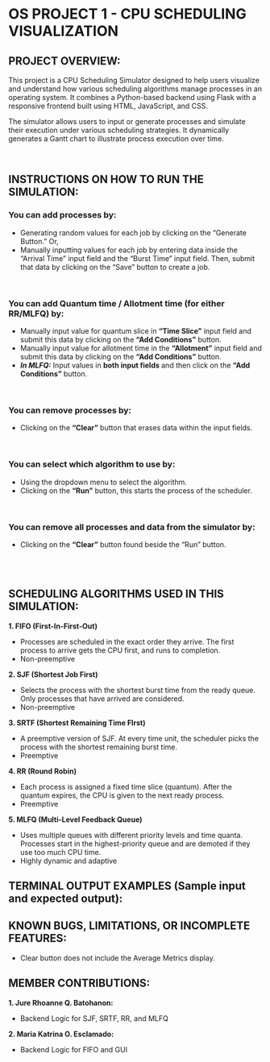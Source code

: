 # **OS PROJECT 1 - CPU SCHEDULING VISUALIZATION**

## **PROJECT OVERVIEW:**
This project is a CPU Scheduling Simulator designed to help users visualize and understand how various scheduling algorithms manage processes in an operating system. It combines a Python-based backend using Flask with a responsive frontend built using HTML, JavaScript, and CSS.

The simulator allows users to input or generate processes and simulate their execution under various scheduling strategies. It dynamically generates a Gantt chart to illustrate process execution over time.

<br>

## **INSTRUCTIONS ON HOW TO RUN THE SIMULATION:**
### **You can add processes by:**
- Generating random values for each job by clicking on the “Generate Button.” Or,
- Manually inputting values for each job by entering data inside the “Arrival Time” input field and the “Burst Time” input field. Then, submit that data by clicking on the “Save” button to create a job. 
<br>


### **You can add Quantum time / Allotment time (for either RR/MLFQ) by:**
- Manually input value for quantum slice in **“Time Slice”** input field and submit this data by clicking on the **“Add Conditions”** button.
- Manually input value for allotment time in the **“Allotment”** input field and submit this data by clicking on the **“Add Conditions”** button.
- **_In MLFQ:_** Input values in **both input fields** and then click on the **“Add Conditions”** button.
<br>


### **You can remove processes by:**
- Clicking on the **“Clear”** button that erases data within the input fields.
 <br>


### **You can select which algorithm to use by:**
- Using the dropdown menu to select the algorithm.
- Clicking on the **“Run”** button, this starts the process of the scheduler.
<br>


### **You can remove all processes and data from the simulator by:**
- Clicking on the **“Clear”** button found beside the “Run” button.
<br>
<br>


## **SCHEDULING ALGORITHMS USED IN THIS SIMULATION:**
**1. FIFO (First-In-First-Out)**
- Processes are scheduled in the exact order they arrive. The first process to arrive gets the CPU first, and runs to completion.
- Non-preemptive

**2. SJF (Shortest Job First)**
- Selects the process with the shortest burst time from the ready queue. Only processes that have arrived are considered.
-  Non-preemptive

**3. SRTF (Shortest Remaining Time FIrst)**
- A preemptive version of SJF. At every time unit, the scheduler picks the process with the shortest remaining burst time.
- Preemptive

**4. RR (Round Robin)**
- Each process is assigned a fixed time slice (quantum). After the quantum expires, the CPU is given to the next ready process.
- Preemptive

**5. MLFQ (Multi-Level Feedback Queue)**
- Uses multiple queues with different priority levels and time quanta. Processes start in the highest-priority queue and are demoted if they use too much CPU time.
- Highly dynamic and adaptive


## **TERMINAL OUTPUT EXAMPLES (Sample input and expected output):**


## **KNOWN BUGS, LIMITATIONS, OR INCOMPLETE FEATURES:**
- Clear button does not include the Average Metrics display.
  

## **MEMBER CONTRIBUTIONS:**

**1. Jure Rhoanne Q. Batohanon:**
- Backend Logic for SJF, SRTF, RR, and MLFQ

**2. Maria Katrina O. Esclamado:**
- Backend Logic for FIFO and GUI
